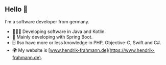 ## Hello 👋

I'm a software developer from germany.

- 👨🏼‍💻 Developing software in Java and Kotlin.
- 🌱 Mainly developing with Spring Boot.
- 🗄️ Ilso have more or less knowledge in PHP, Objective-C, Swift and C#.
- 🌍 My website is [www.hendrik-frahmann.de](https://www.hendrik-frahmann.de).

